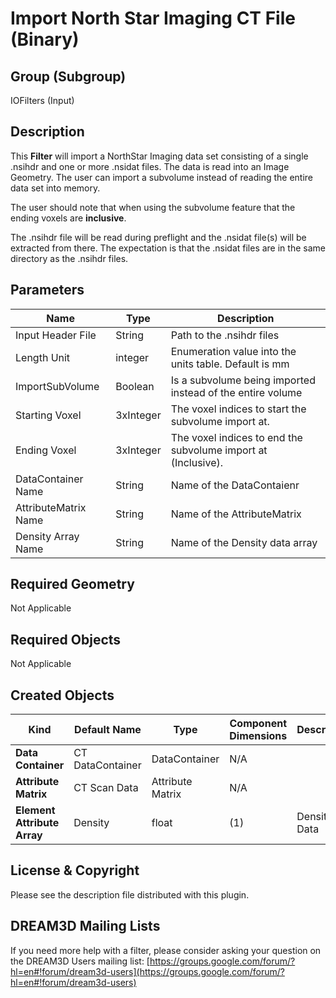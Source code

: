 # Import North Star Imaging CT File (Binary) #

## Group (Subgroup) ##

IOFilters (Input)

## Description ##

This **Filter** will import a NorthStar Imaging data set consisting of a single .nsihdr and one or more .nsidat files. The data is read into an Image Geometry. The user can import a subvolume instead of reading the entire data set into memory.

The user should note that when using the subvolume feature that the ending voxels are **inclusive**.

The .nsihdr file will be read during preflight and the .nsidat file(s) will be extracted from there. The expectation is that the .nsidat files are in the same directory as the .nsihdr files.

## Parameters ##

| Name | Type | Description |
|------|------|-------------|
| Input Header File | String | Path to the .nsihdr files |
| Length Unit | integer | Enumeration value into the units table. Default is mm |
| ImportSubVolume | Boolean | Is a subvolume being imported instead of the entire volume |
| Starting Voxel | 3xInteger | The voxel indices to start the subvolume import at. |
| Ending Voxel | 3xInteger | The voxel indices to end the subvolume import at (Inclusive). |
| DataContainer Name | String | Name of the DataContaienr |
| AttributeMatrix Name | String | Name of the AttributeMatrix |
| Density Array Name | String | Name of the Density data array |

## Required Geometry ###

Not Applicable

## Required Objects ##

Not Applicable

## Created Objects ##

| Kind | Default Name | Type | Component Dimensions | Description |
|------|--------------|------|----------------------|-------------|
| **Data Container** | CT DataContainer | DataContainer | N/A |  |
| **Attribute Matrix** | CT Scan Data | Attribute Matrix | N/A |  |
| **Element Attribute Array** | Density | float | (1) | Density Data|

## License & Copyright ##

Please see the description file distributed with this plugin.

## DREAM3D Mailing Lists ##

If you need more help with a filter, please consider asking your question on the DREAM3D Users mailing list:
[https://groups.google.com/forum/?hl=en#!forum/dream3d-users](https://groups.google.com/forum/?hl=en#!forum/dream3d-users)
